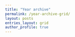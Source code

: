 ```yaml
---
title: "Year archive"
permalink: /year-archive-grid/
layout: posts
entries_layout: grid
author_profile: true
---
```

